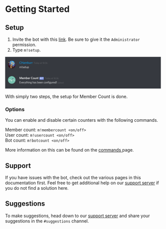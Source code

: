 # Getting Started

## Setup

1. Invite the bot with this [link](https://discordapp.com/api/oauth2/authorize?client_id=432533456807919639&permissions=8&scope=bot). Be sure to give it the `Administrator` permission.
2. Type `m!setup`.

![](.gitbook/assets/image%20%282%29.png)

With simply two steps, the setup for Member Count is done.

### Options

You can enable and disable certain counters with the following commands.

Member count: `m!membercount <on/off>`  
User count: `m!usercount <on/off>`  
Bot count: `m!botcount <on/off>`

More information on this can be found on the [commands ](commands.md)page.

## Support

If you have issues with the bot, check out the various pages in this documentation first. Feel free to get additional help on our [support server](https://discord.gg/dWMgWWw) if you do not find a solution here.

## Suggestions

To make suggestions, head down to our [support server](https://discord.gg/dWMgWWw) and share your suggestions in the `#suggestions` channel.

